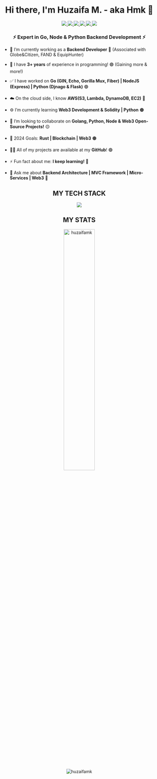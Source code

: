 <h1 align="center">Hi there, I'm Huzaifa M. - aka Hmk 🔰</h1>

<div align="center">
  <a href="https://upwork.com/freelancers/huzaifamk">
    <img src="https://img.shields.io/badge/-UpWork-blueviolet?style=for-the-badge&logo=upwork" />
  </a>
  <a href="https://fiverr.com/huzaifa_mk">
    <img src="https://img.shields.io/badge/-Fiverr-red?style=for-the-badge&logo=fiverr" />
  </a>
  <a href="https://linkedin.com/in/huzaifamk">
    <img src="https://img.shields.io/badge/-linkedin-brightgreen?style=for-the-badge&logo=linkedin" />
  </a>
  <a href="https://facebook.com/HuzaifaMkXe">
    <img src="https://img.shields.io/badge/-facebook-ff69b4?style=for-the-badge&logo=facebook" />
  </a>
  <a href="https://www.instagram.com/invites/contact/?i=1s0c75iqqwj90&utm_content=1ymibvc">
    <img src="https://img.shields.io/badge/-insta-blue?style=for-the-badge&logo=instagram" />
  </a>
  <a href="https://stackoverflow.com/users/15244379/hmk">
    <img src="https://img.shields.io/badge/-stackoverflow-yellow?style=for-the-badge&logo=stackoverflow" />
  </a>
</div>

<h3 align="center">⚡ Expert in Go, Node & Python Backend Development ⚡</h3>

- 🔭 I’m currently working as a **Backend Developer** 🔴 (Associated with Globe&Citizen, FAND & EquipHunter)

- 💠 I have **3+ years** of experience in programming! 🟣 (Gaining more & more!)

- ✅ I have worked on **Go (GIN, Echo, Gorilla Mux, Fiber) | NodeJS (Express) | Python (Djnago & Flask)** 🟢

- ☁️ On the cloud side, I know **AWS(S3, Lambda, DynamoDB, EC2)** 🔵

- ⚙️ I’m currently learning **Web3 Development & Solidity | Python** 🟠

- 👯 I’m looking to collaborate on **Golang, Python, Node & Web3 Open-Source Projects!** 🟡

- 🎯 2024 Goals: **Rust | Blockchain | Web3** 🟤

- 👨‍💻 All of my projects are available at my **GitHub**! 🟢

- ⚡ Fun fact about me: **I keep learning!** 🔴

- 💬 Ask me about **Backend Architecture | MVC Framework | Micro-Services | Web3** 🔵

<h2 align="center">MY TECH STACK</h2>
<p align="center"> <a href="https://skillicons.dev">
<img src="https://skillicons.dev/icons?i=go,py,django,flask,nodejs,express,solidity,fastapi,elixir,cpp,html,css,js,mongodb,mysql,postgres,sqlite,redis,aws,dynamodb,graphql,heroku,bots,git,githubactions,kubernetes,docker&perline=9" />
</a> </p>

<h2 align="center">MY STATS</h2>
<!-- <p align="center"><img align="center" width="47%" src="https://streak-stats.demolab.com?user=huzaifamk&theme=radical" alt="huzaifamk" /> -->
<p align="center"><img align="center" width="45%" src="https://github-readme-stats.vercel.app/api?username=huzaifamk&count_private=true&theme=aura&show_icons=true&locale=en" alt="huzaifamk" /></p>
<p align="center"><img align="center" src="https://github-readme-stats.vercel.app/api/top-langs/?username=huzaifamk&theme=chartreuse-dark&langs_count=10&layout=compact" alt="huzaifamk" /></p>

[upwork]: https://upwork.com/freelancers/huzaifamk
[instagram]: https://www.instagram.com/invites/contact/?i=1s0c75iqqwj90&utm_content=1ymibvc
[linkedin]: https://linkedin.com/in/huzaifamk
[fiverr]: https://fiverr.com/huzaifa_mk
[stackoverflow]: https://stackoverflow.com/users/15244379/hmk
[facebook]: https://facebook.com/HuzaifaMkXe
